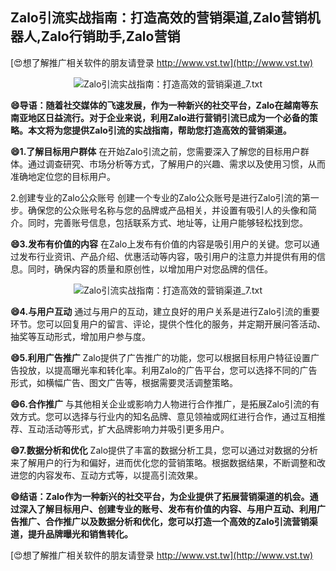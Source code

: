 ## **Zalo引流实战指南：打造高效的营销渠道,Zalo营销机器人,Zalo行销助手,Zalo营销**

[😍想了解推广相关软件的朋友请登录 http://www.vst.tw](http://www.vst.tw)

 <center><img src="https://vst.tw/MP4/tuiguang/png/7.png" alt="Zalo引流实战指南：打造高效的营销渠道_7.txt"></center>

**😄导语：随着社交媒体的飞速发展，作为一种新兴的社交平台，Zalo在越南等东南亚地区日益流行。对于企业来说，利用Zalo进行营销引流已成为一个必备的策略。本文将为您提供Zalo引流的实战指南，帮助您打造高效的营销渠道。**

**😄1.了解目标用户群体**
在开始Zalo引流之前，您需要深入了解您的目标用户群体。通过调查研究、市场分析等方式，了解用户的兴趣、需求以及使用习惯，从而准确地定位您的目标用户。

2.创建专业的Zalo公众账号
创建一个专业的Zalo公众账号是进行Zalo引流的第一步。确保您的公众账号名称与您的品牌或产品相关，并设置有吸引人的头像和简介。同时，完善账号信息，包括联系方式、地址等，让用户能够轻松找到您。

**😄3.发布有价值的内容**
在Zalo上发布有价值的内容是吸引用户的关键。您可以通过发布行业资讯、产品介绍、优惠活动等内容，吸引用户的注意力并提供有用的信息。同时，确保内容的质量和原创性，以增加用户对您品牌的信任。

 <center><img src="https://vst.tw/MP4/tuiguang/png/1.png" alt="Zalo引流实战指南：打造高效的营销渠道_7.txt"></center>

**😄4.与用户互动**
通过与用户的互动，建立良好的用户关系是进行Zalo引流的重要环节。您可以回复用户的留言、评论，提供个性化的服务，并定期开展问答活动、抽奖等互动形式，增加用户参与度。

**😄5.利用广告推广**
Zalo提供了广告推广的功能，您可以根据目标用户特征设置广告投放，以提高曝光率和转化率。利用Zalo的广告平台，您可以选择不同的广告形式，如横幅广告、图文广告等，根据需要灵活调整策略。

**😄6.合作推广**
与其他相关企业或影响力人物进行合作推广，是拓展Zalo引流的有效方式。您可以选择与行业内的知名品牌、意见领袖或网红进行合作，通过互相推荐、互动活动等形式，扩大品牌影响力并吸引更多用户。

**😄7.数据分析和优化**
Zalo提供了丰富的数据分析工具，您可以通过对数据的分析来了解用户的行为和偏好，进而优化您的营销策略。根据数据结果，不断调整和改进您的内容发布、互动方式等，以提高引流效果。

**😄结语：Zalo作为一种新兴的社交平台，为企业提供了拓展营销渠道的机会。通过深入了解目标用户、创建专业的账号、发布有价值的内容、与用户互动、利用广告推广、合作推广以及数据分析和优化，您可以打造一个高效的Zalo引流营销渠道，提升品牌曝光和销售转化。**

[😍想了解推广相关软件的朋友请登录 http://www.vst.tw](http://www.vst.tw)




